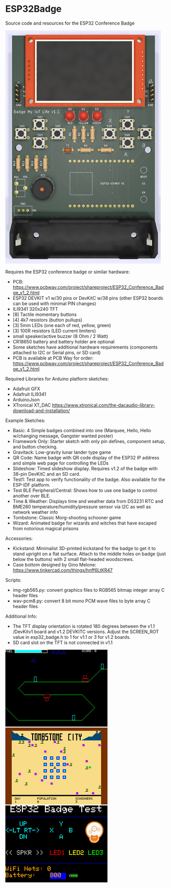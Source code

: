 # ESP32Badge
Source code and resources for the ESP32 Conference Badge

![alt text](https://raw.githubusercontent.com/DigiTorus86/ESP32Badge/master/images/BadgeRender_v1b.png)

Requires the ESP32 conference badge or similar hardware:
- PCB:  https://www.pcbway.com/project/shareproject/ESP32_Conference_Badge_v1_2.html
- ESP32 DEVKIT v1 w/30 pins or DevKitC w/38 pins (other ESP32 boards can be used with minimal PIN changes)
- ILI9341 320x240 TFT
- [8] Tactile momentary buttons
- [4] 4k7 resistors (button pullups)
- [3] 5mm LEDs (one each of red, yellow, green)
- [3] 100R resistors (LED current limiters)
- small speaker/active buzzer  (8 Ohm / 2 Watt)
- CR18650 battery and battery holder are optional
- Some sketches have additional hardware requirements (components attached to I2C or Serial pins, or SD card)
- PCB is available at PCB Way for order:
  https://www.pcbway.com/project/shareproject/ESP32_Conference_Badge_v1_2.html

Required Libraries for Arduino platform sketches:
- Adafruit GFX
- Adafruit ILI9341
- ArduinoJson
- XTronical XT_DAC  https://www.xtronical.com/the-dacaudio-library-download-and-installation/

Example Sketches:
- Basic:  4 Simple badges combined into one (Marquee, Hello, Hello w/changing message, Gangster wanted poster)
- Framework Only:  Starter sketch with only pin defines, component setup, and button checking.
- Gravitack:  Low-gravity lunar lander type game
- QR Code:  Name badge with QR code display of the ESP32 IP address and simple web page for controlling the LEDs
- Slideshow: Timed slideshow display.  Requires v1.2 of the badge with 38-pin DevKitC and an SD card.
- Test1:  Test app to verify functionality of the badge.  Also available for the ESP-IDF platform. 
- Test BLE Peripheral/Central:  Shows how to use one badge to control another over BLE.
- Time & Weather:  Displays time and weather data from DS3231 RTC and BME280 temperature/humidity/pressure sensor via I2C as well as network weather info
- Tombstone:  Classic Morg-shooting schooner game
- Wizard:  Animated badge for wizards and witches that have escaped from notorious magical prisons

Accessories:
- Kickstand:  Minimalist 3D-printed kickstand for the badge to get it to stand upright on a flat surface.  Attach to the middle holes on badge (just below the buttons) with 2 small flat-headed woodscrews.
- Case bottom designed by Gino Melone:  https://www.tinkercad.com/things/hnff6LtKR47

Scripts:
- img-rgb565.py: convert graphics files to RGB565 bitmap integer array C header files
- wav-pcm8.py: convert 8 bit mono PCM wave files to byte array C header files 

Additional Info:
- The TFT display orientation is rotated 180 degrees between the v1.1 /DevKitv1 board and v1.2 DEVKITC versions.  Adjust the SCREEN_ROT value in esp32_badge.h to 1 for v1.1 or 3 for v1.2 boards.  
- SD card slot on the TFT is not connected in v1.1

![alt text](https://raw.githubusercontent.com/DigiTorus86/ESP32Badge/master/images/Gravitack-L4.jpg)
![alt text](https://raw.githubusercontent.com/DigiTorus86/ESP32Badge/master/images/Tombstone-screen.jpg)
![alt text](https://raw.githubusercontent.com/DigiTorus86/ESP32Badge/master/images/BadgeTest-screen.jpg)

